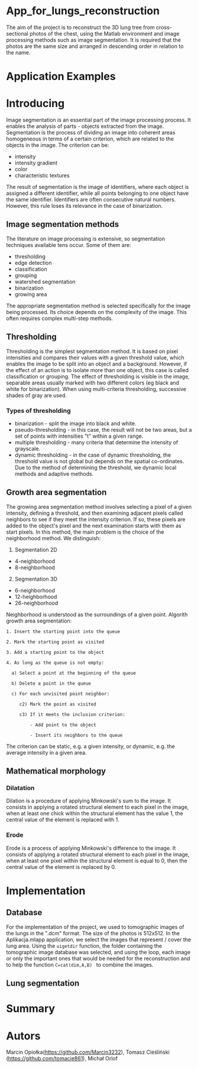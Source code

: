 # App_for_lungs_reconstruction

The aim of the project is to reconstruct the 3D lung tree from cross-sectional photos of the chest, using the Matlab environment and image processing methods such as image segmentation. It is required that the photos are the same size and arranged in descending order in relation to the name.

# Application Examples

# Introducing

Image segmentation is an essential part of the image processing process. It enables the analysis of parts - objects extracted from the image. Segmentation is the process of dividing an image into coherent areas homogeneous in terms of a certain criterion, which are related to the objects in the image. The criterion can be:
- intensity
- intensity gradient
- color
- characteristic textures

The result of segmentation is the image of identifiers, where each object is assigned a different identifier, while all points belonging to one object have the same identifier. Identifiers are often consecutive natural numbers. However, this rule loses its relevance in the case of binarization.

## Image segmentation methods

The literature on image processing is extensive, so segmentation techniques available tens occur. Some of them are:
- thresholding
- edge detection
- classification 
- grouping 
- watershed segmentation
- binarization
- growing area

The appropriate segmentation method is selected specifically for the image being processed. Its choice depends on the complexity of the image. This often requires complex multi-step methods.

## Thresholding

Thresholding is the simplest segmentation method. It is based on pixel intensities and compares their values with a given threshold value, which enables the image to be split into an object and a background. However, if the effect of an action is to isolate more than one object, this case is called classification or grouping. The effect of thresholding is visible in the image, separable areas usually marked with two different colors (eg black and white for binarization). When using multi-criteria thresholding, successive shades of gray are used.

### Types of thresholding
- binarization - split the image into black and white.
- pseudo-thresholding - in this case, the result will not be two areas, but a set of points with intensities "t" within a given range.
- multiple thresholding - many criteria that determine the intensity of grayscale.
- dynamic thresholding - in the case of dynamic thresholding, the threshold value is not global but depends on the spatial co-ordinates. Due to the method of determining the threshold, we  dynamic local methods and adaptive methods.

## Growth area segmentation

The growing area segmentation method involves selecting a pixel of a given intensity, defining a threshold, and then examining adjacent pixels called neighbors to see if they meet the intensity criterion. If so, these pixels are added to the object's pixel and the next examination starts with them as start pixels. In this method, the main problem is the choice of the neighborhood method. We distinguish:
1. Segmentation 2D
- 4-neighborhood
- 8-neighborhood

2. Segmentation 3D
- 6-neighborhood
- 12-heighborhood
- 26-neighborhood

Neighborhood is understood as the surroundings of a given point.
Algorith growth area segmentation:

    1. Insert the starting point into the queue
    
    2. Mark the starting point as visited
    
    3. Add a starting point to the object
    
    4. As long as the queue is not empty:
    
      a) Select a point at the beginning of the queue
      
      b) Delete a point in the queue
      
      c) For each unvisited point neighbor:   
      
         c2) Mark the point as visited    
         
         c3) If it meets the inclusion criterion:  
         
             - Add point to the object        
             
             - Insert its neighbors to the queue
            
The criterion can be static, e.g. a given intensity, or dynamic, e.g. the average intensity in a given area.

## Mathematical morphology

### Dilatation

Dilation is a procedure of applying Minkowski's sum to the image. It consists in applying a rotated structural element to each pixel in the image, when at least one chick within the structural element has the value 1, the central value of the element is replaced with 1.

### Erode 

Erode is a process of applying Minkowski's difference to the image. It consists of applying a rotated structural element to each pixel in the image, when at least one pixel within the structural element is equal to 0, then the central value of the element is replaced by 0.

# Implementation

## Database 

For the implementation of the project, we used to tomographic images of the lungs in the ".dcm" format. The size of the photos is 512x512. In the Aplikacja.mlapp application, we select the images that represent / cover the lung area.
Using the ```uigetdir``` function, the folder containing the tomographic image database was selected, and using the loop, each image or only the important ones that would be needed for the reconstruction and to help the function ```C=cat(dim,A,B) ``` to combine the images.

## Lung segmentation


# Summary

# Autors
Marcin Opiołka(https://github.com/Marcin3232), Tomasz Cieśliński (https://github.com/tomacie861), Michał Orlof
